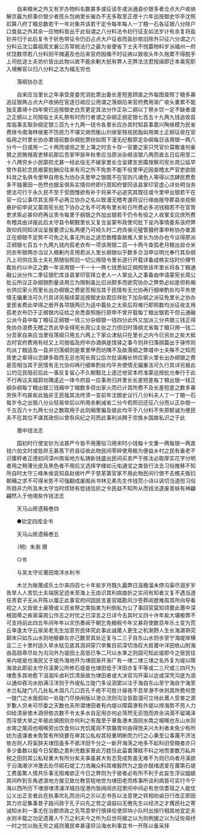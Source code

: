 <!-- { "loadSidebar": true } -->
　　自来粮米之外又有岁办物料名数甚多或征该冬或派通县价银多者佥点大户收纳解京最为担事价银少者揽头包纳里长催办不无多取至正德十六年巡按御史华亭沈照扣算八府丁粮总数若干一年对象共该若干定令每年每人一丁粮一石各征银八分除户口食盐之外其余一应物料皆出于此俗谓之八分料法令初行征支如法岁计有余复将盐钞并归于此后复令于折色带征令仍旧占点大户征收而盐钞依旧除外只征六分谓之六分料云沈公葢祖周文襄公苏常税法行之最为省便省下士夫不悦葢物料岁派福州一府优饶数项若八分料则平摊遍及也后来官府因循不时征纳以致收头年久拖累不得脱手上司批送士夫坊价皆出此物以故不能余剰大扺有弊人无弊法沈君按闽即迁本臬宪职入境解官以归八分料之法为福无穷也 

　　落纲协办志 

　　自来应当里长之年承受差委完消批票出备长差短差顾直之外每图查照丁粮多寡追征银两占点大户收纳在官逐日祗应公用谓之落纲后来官府费用渐广收头重累不能独支嘉靖十四年癸巳巡按御史白贲更定其法分作正杂二纲以丁祭乡饮一定不缺者谓之正纲以上司按临士夫礼祭有时而行者谓之杂纲正纲定银七百五十九两九钱追收县库临事支取杂纲定银三百九十九两一钱令各里长应办其时知县事嘉兴陶侯模为民省费继令南海林侯冕不饬民力不堪又继而衡山刘侯宦贱视民脂如用粪土正纲征收在官临用之时里长协办累倍前数杂纲批票纷如雨下漫无纪极原定杂纲每日该用银一两八分今一日或用一二十两而或倍之至上簿之时去十存一官要之家只凭官价莫敢谁何豪猾之民贿赂胥吏移前那后吾家甲辰年秋季应当原派杂纲该银八两而直五日后用至二十八两穷乡小民靡损尤甚一经此役无不破家里长佥呈建言民瘼按察司宪长周公延早曾作县轸念民艰蒙批酬应往来有司之所不免势不能不役里甲近因查稽太严官吏欲脱科敛之名俱令里甲自用名为协办夫里甲之银既不在官则凡诸色人等得以恣肆民费愈多不独莆田一邑然也据呈俱系实情仰府即行周知府督同该县掌印官虚心详处明当务使法可行于永久民不至于受困惟欲有补于将来不必追究其既往或今里甲出银若干在官一应公事尽其支用不必再立协办之名以致漫无稽考速将议行缘由报夺郡县坐视倒悬护前申说又蒙周宪长批下协办之名不可再有里长轮日所费必多况钱粮若不在官胥吏求索必甚仰府再议责令每里于纲银之外加出银若干仍令有役之人收掌支应庶所费有稽具由详报此后太守县令朝觐里长又复佥呈蒙布政使司批下呈内事情委系该府弊政仰呉同知详议呈报要须公私两便乃可经久时二府呉侯元璧管摄府事申称协办害源正在纲银不足势不可免之礼事无所出之途恐致稽查故推入里长为协办也今议得原派正纲银七百五十九两九钱内孤老衣布一项该用银二百一十两今查孤老月粮出自仓米则衣布银两亦当议入粮剰内支用若派入里长纲银似乎数多合当申议明允奉行其杂纲凡上司供应及士夫礼祭随俗照旧一切公用晓令里长逐行开载详备成帙实估时价撙节裁处约以中正之数一年该用银一千一十一两七钱悉如正纲照依该年里长将各丁粮通融公派分作二季征银贮库该县掌印官择立老人一人掌出入之事备由申请蒙宪长周公批云所议正杂纲银酌量该用立为限制虽比旧派颇多而欲究协办之弊势必如是但称厢长供应家火而里长出办纲银之费是否相当其于民情有无允协再行细审酌处均平务使情无偏重法可久行具详另报续蒙巡按御史赵君应祥批下加杂纲之派征免里长之协办爱民省费此举得之册开各项银两已为适中葢处之太索后将难行即照数均派征收支用孤老衣布仍于正纲银内征给之余悉查照施行原申不曾开载每丁粮出银若干但云通融公派今县中每丁粮征正纲银一钱三分杂纲银一钱四分此外又加派三分共银三钱正得免协办浪费无稽之苦此举全得宪长周公主张之力但旧时落纲尤省每丁粮只用一钱二分吾家自来应当里役落纲只用五六两上下家众津贴只在里长之内今已另处之矣大抵古时官府费用有经又上司按临及府中办酒俱是馆驿之事今则并归落纲葢出于驿传则均派丁粮适及一县并归落纲则是累里甲而坊隅不及故落纲之弊城中士夫殊不之知而胥吏之辈得以恣肆多取而无忌也宪长周公后次批语厢长供应家火里长出办纲银之费是否相当其于民情有无允协仰再行细审酌处均平务使情无偏重法可久行具详另报此公灼见民隐前后此一事反复留心不久朝觐北上遂迁他官本府准蒙巡按批允奉行于此不行再议夫城郭坊隅逺近一体今府县一应事务归并里长长差短差每丁粮出银一钱正纲杂纲每丁粮出银三钱厢中丁粮数多但出家火而已计其所费不及长差短差之数多寡劳佚不均甚矣此独非王民哉其法终须一变前年沈御史议行八分料夫人丁一丁粮一石每岁令之出银八分众轻易举后以所用余剰减省二分今若照旧还征八分而以正杂银一千五百六十九两七分之数取用于此则厢里徧及彼此均平于八分料不失原额诚为便民夫不在其位不谋其政但以曾忝风纪之司而此事利派闗于宗族乡国故私识之于此 

　　莆中钱法志 

　　国初时行使宝钞为法甚严今皆不用莆俗习用宋时小钱每十文重一两每银一两直钱六伯文时或低昻无甚髙下府县征收此物民间零碎使用极为便益乡村之民有垂老不识厘秤者正德初间漳州南坂地方私铸新钱盛出民间买卖严于拣汰必取厚实花字分明者用之稍薄光皮及黑色者不用后又选择字様如元佑通宝之类皆行汰去习俗推移不知所自时太守三峰朱侯衮知县赵侯叶严于禁革第官家不用此物民间行使不去樵夫贩妇朝晡之求不可得米势不可强翻成废阁尚书林见素先生作钱荒小诗以讽切当道但习俗所趋非力所及朱太守当时烦琐有低钱估折之令民益不知所从而钱法遂废青蚨有神翩翩然入于他境矣作钱法志 

　　天马山房遗稿巻四 

　　●钦定四库全书 

　　天马山房遗稿巻五 

　　（明）朱淛 撰 

　　○书 

　　与吴太守论莆田南洋水利书 

　　木兰为陂莆成乐土尔来四百七十年矣岁月既久蠧弊日滋檐溜未停沟渠尽涸岁岁告旱人人苦饥士夫端居足迹未至海上无由识其利病曲折之实间有知者又复不遇当道任责君子无从开陈以厘正此事官府间因民言差官踏勘风沙苍莽阅歴难周其所向导看视之人又皆彼土豪猾或义民省祭之类指害为利倒私为公了事回官莫知领要此莆中深根固蒂之疾翠渠周公作志之时忧之已深言之已详今去其时又四十许年矣大壊极弊不可支持前此四五年间年年以灾伤奏闻于朝乞免粮税今年又甚将使数百年乐土变为荒丘幸逢太守云泉吴老先生加意穷民体究此事此诚莆人更生之机淛野人生长海濵熟究颠末只如东山水则地极僻左亦己数至其处近复与二三子自东山水则歩至宁海堤岸横亘二三十里时适久旱水枯见底其涵洞穿穴举集目前深切浩叹大抵莆中洋田依山附海由高趋卑尽处为沟沟外为堤田土高低已争二尺以水凖之则固可知此堤即今之居民往来内堤是也海民又于堤外海地开为埭田渐开渐广有一埭二埭三埭之名外复为堤以障海浪此即前太守月溪黄公所修石堤是也埭田低于洋田亦复不等或二三尺或三四尺为埭愈多其地愈下沮洳斥卤利饮清泉故为埭田者或大决官沟开渠以达或深凭沟底为涵以通仰吞沟水拍满汪洋则于外堤私立陡门多设涵窦以注于海自东山至宁海自宁海至木兰私陡门凡几处私木涵凡几口百孔千疮不可胜计昼夜不息旱潦不休则其所费何啻一陡门之水哉假如一处陡门尽抉闸版以泄众流则沟浍皆盈涸可立待此莆人受害之源岁歉人穷未可尽委之天数也夫所谓埭田者有内堤以障霖潦有外堤以捍海势不劳人力仰给清泉使木涵但依古数不令太多水自足用亦何必荡然无忌饱而弃余涓滴不留竭泽而泻使大旱之年彼此俱困则亦何利之有哉至于章鱼港木涵则水南之咽喉也东山水则水南之尾闾也咽喉旁出饮食何以充饥尾闾不禁膓胃何由得饱夫兴大利者未免少有所妨为逺谋者未免暂有所挠要在审其公私权其轻重明断而力行之心秉至公事蔑不济法依古则人将奚辞夫埭田虽多不抵洋田千分之一新开海荡之地多不起科旧受粮者亦只多少备数以儗今日契勘之患利充数家膏此万姓饫此菑畬薄赋不科之地而害数万畆井税之田则其公私轻重大有所分矣夫亊虽甚大有志竞成势虽无难不为则已向者月溪欲于沿海潮汐冲激去处尽砌石堤工力浩瀚众料其难毅然为之旋亦就绪遗爱在莆第石堤工费虽繁人情共乐事无阻难欲正今日之弊则为于彼者必有所不利于此妄生浮议龃龉其间昨到东角遮浪地方接见致仕教官程地世为埭田老而练事所谈利病皆可实行今宁海以西所历下埭游埭清浦洋城白埕港内皆阀阅衣冠里闬中间必有忠信耆宿之人能仗公义出正言者此在执事优礼而访问之示以志书告以法意使之转相劝谕日行改正即因其力亦足集事昔子路问政于孔子曰先之劳之请益曰无倦先生以经济之才膺民社之寄诚知水利一事尤在治郡庶政之先笃意举行慎择任使郊垧小队时出按行相其地宜定夫水则半载之功足遗莆人千万之利夫今之所为后世将据之以为则例援之以为证佐毋纾一时之忧以贻无穷之戚则莆民幸甚谨将沿海水利事宜书一开陈以备采择 
